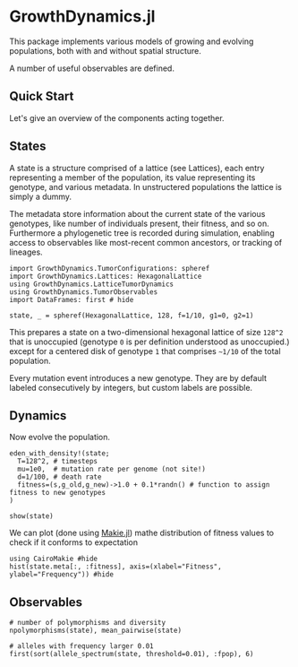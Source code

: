 # GrowthDynamics.jl

This package implements various models of growing and evolving populations, both with and without spatial structure.

A number of useful observables are defined.

## Quick Start

Let's give an overview of the components acting together.

## States

A state is a structure comprised of a lattice (see Lattices), each entry representing a member of the population, its value representing its genotype, and various metadata. In unstructered populations the lattice is simply a dummy.

The metadata store information about the current state of the various genotypes, like number of individuals present, their fitness, and so on. Furthermore a phylogenetic tree is recorded during simulation, enabling access to observables like most-recent common ancestors, or tracking of lineages.

```@repl 1
import GrowthDynamics.TumorConfigurations: spheref
import GrowthDynamics.Lattices: HexagonalLattice
using GrowthDynamics.LatticeTumorDynamics
using GrowthDynamics.TumorObservables
import DataFrames: first # hide

state, _ = spheref(HexagonalLattice, 128, f=1/10, g1=0, g2=1)
```

This prepares a state on a two-dimensional hexagonal lattice of size `128^2` that is unoccupied (genotype `0` is per definition understood as unoccupied.) except for a centered disk of genotype `1` that comprises `~1/10` of the total population.

Every mutation event introduces a new genotype. They are by default labeled consecutively by integers, but custom labels are possible.

## Dynamics

Now evolve the population.

```@repl 1
eden_with_density!(state;
  T=128^2, # timesteps
  mu=1e0,  # mutation rate per genome (not site!)
  d=1/100, # death rate
  fitness=(s,g_old,g_new)->1.0 + 0.1*randn() # function to assign fitness to new genotypes
)

show(state)
```

We can plot (done using [Makie.jl]()) mathe distribution of fitness values to check if it conforms to expectation

```@example 1
using CairoMakie #hide
hist(state.meta[:, :fitness], axis=(xlabel="Fitness", ylabel="Frequency")) #hide
```

## Observables

```@repl 1
# number of polymorphisms and diversity
npolymorphisms(state), mean_pairwise(state)
```

```@repl 1
# alleles with frequency larger 0.01
first(sort(allele_spectrum(state, threshold=0.01), :fpop), 6)
```
